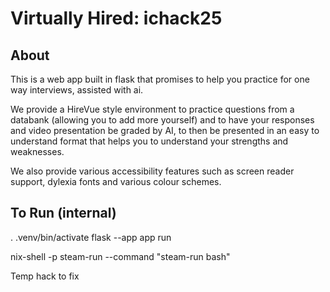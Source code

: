 # Virtually Hired: ichack25

## About

This is a web app built in flask that promises to help you practice for one way interviews, assisted with ai.

We provide a HireVue style environment to practice questions from a databank (allowing you to add more yourself) and to have your responses and video presentation be graded by AI, to then be presented in an easy to understand format that helps you to understand your strengths and weaknesses.

We also provide various accessibility features such as screen reader support, dylexia fonts and various colour schemes.

## To Run (internal)

. .venv/bin/activate
flask --app app run

nix-shell -p steam-run --command "steam-run bash"

Temp hack to fix
